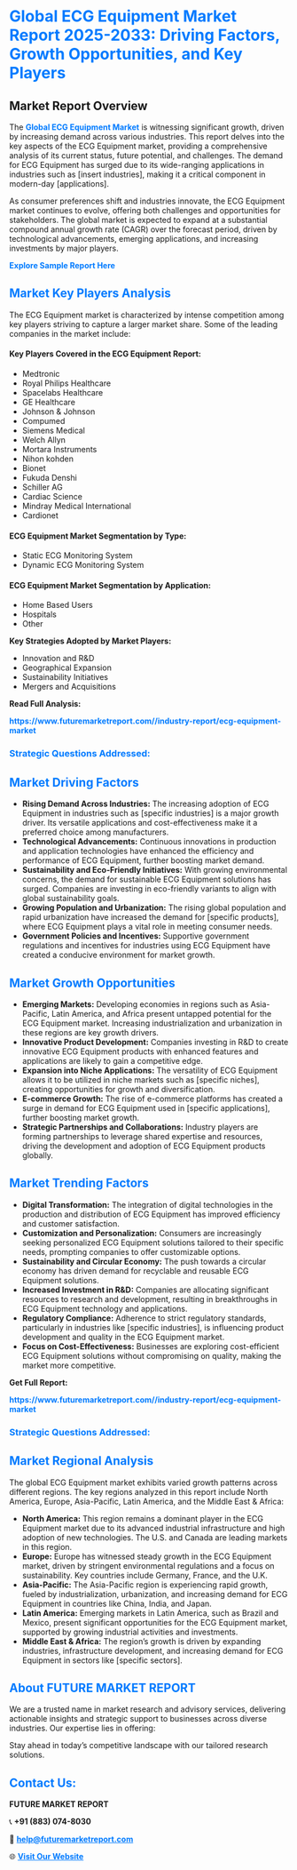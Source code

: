 <h1 style="color: #007BFF;">Global ECG Equipment Market Report 2025-2033: Driving Factors, Growth Opportunities, and Key Players</h1>

<section id="overview">
<h2>Market Report Overview</h2>
<p>The <a href="https://www.futuremarketreport.com//industry-report/ecg-equipment-market" style="color: #007BFF; text-decoration: none;"><strong>Global ECG Equipment Market</strong></a> is witnessing significant growth, driven by increasing demand across various industries. This report delves into the key aspects of the ECG Equipment market, providing a comprehensive analysis of its current status, future potential, and challenges. The demand for ECG Equipment has surged due to its wide-ranging applications in industries such as [insert industries], making it a critical component in modern-day [applications].</p>
<p>As consumer preferences shift and industries innovate, the ECG Equipment market continues to evolve, offering both challenges and opportunities for stakeholders. The global market is expected to expand at a substantial compound annual growth rate (CAGR) over the forecast period, driven by technological advancements, emerging applications, and increasing investments by major players.</p>
</section>

<section id="overview">
<p><a href="https://www.futuremarketreport.com//request-sample/reportId=92848" style="color: #007BFF; text-decoration: none;"><strong>Explore Sample Report Here</strong></a></p>
</section>

<section id="key-players">
<h2 style="color: #007BFF;">Market Key Players Analysis</h2>
<p>The ECG Equipment market is characterized by intense competition among key players striving to capture a larger market share. Some of the leading companies in the market include:</p>
<h4>Key Players Covered in the ECG Equipment Report:</h4>
<ul><li>Medtronic</li><li>Royal Philips Healthcare</li><li>Spacelabs Healthcare</li><li>GE Healthcare</li><li>Johnson &amp; Johnson</li><li>Compumed</li><li>Siemens Medical</li><li>Welch Allyn</li><li>Mortara Instruments</li><li>Nihon kohden</li><li>Bionet</li><li>Fukuda Denshi</li><li>Schiller AG</li><li>Cardiac Science</li><li>Mindray Medical International</li><li>Cardionet</li></ul>
<h4>ECG Equipment Market Segmentation by Type:</h4>
<ul><li>Static ECG Monitoring System</li><li>Dynamic ECG Monitoring System</li></ul>

<h4>ECG Equipment Market Segmentation by Application:</h4>
<ul><li>Home Based Users</li><li>Hospitals</li><li>Other</li></ul>
<p><strong>Key Strategies Adopted by Market Players:</strong></p>
<ul>
<li>Innovation and R&D</li>
<li>Geographical Expansion</li>
<li>Sustainability Initiatives</li>
<li>Mergers and Acquisitions</li>
</ul>
</section>

<section>
<p><strong>Read Full Analysis: </strong></p><a href="https://www.futuremarketreport.com//industry-report/ecg-equipment-market" style="color: #007BFF; text-decoration: none;"><strong>https://www.futuremarketreport.com//industry-report/ecg-equipment-market</strong></a>
<h3 style="color: #007BFF;">Strategic Questions Addressed:</h3>
</section>

<section id="driving-factors">
<h2 style="color: #007BFF;">Market Driving Factors</h2>
<ul>
<li><strong>Rising Demand Across Industries:</strong> The increasing adoption of ECG Equipment in industries such as [specific industries] is a major growth driver. Its versatile applications and cost-effectiveness make it a preferred choice among manufacturers.</li>
<li><strong>Technological Advancements:</strong> Continuous innovations in production and application technologies have enhanced the efficiency and performance of ECG Equipment, further boosting market demand.</li>
<li><strong>Sustainability and Eco-Friendly Initiatives:</strong> With growing environmental concerns, the demand for sustainable ECG Equipment solutions has surged. Companies are investing in eco-friendly variants to align with global sustainability goals.</li>
<li><strong>Growing Population and Urbanization:</strong> The rising global population and rapid urbanization have increased the demand for [specific products], where ECG Equipment plays a vital role in meeting consumer needs.</li>
<li><strong>Government Policies and Incentives:</strong> Supportive government regulations and incentives for industries using ECG Equipment have created a conducive environment for market growth.</li>
</ul>
</section>

<section id="growth-opportunities">
<h2 style="color: #007BFF;">Market Growth Opportunities</h2>
<ul>
<li><strong>Emerging Markets:</strong> Developing economies in regions such as Asia-Pacific, Latin America, and Africa present untapped potential for the ECG Equipment market. Increasing industrialization and urbanization in these regions are key growth drivers.</li>
<li><strong>Innovative Product Development:</strong> Companies investing in R&D to create innovative ECG Equipment products with enhanced features and applications are likely to gain a competitive edge.</li>
<li><strong>Expansion into Niche Applications:</strong> The versatility of ECG Equipment allows it to be utilized in niche markets such as [specific niches], creating opportunities for growth and diversification.</li>
<li><strong>E-commerce Growth:</strong> The rise of e-commerce platforms has created a surge in demand for ECG Equipment used in [specific applications], further boosting market growth.</li>
<li><strong>Strategic Partnerships and Collaborations:</strong> Industry players are forming partnerships to leverage shared expertise and resources, driving the development and adoption of ECG Equipment products globally.</li>
</ul>
</section>

<section id="trending-factors">
<h2 style="color: #007BFF;">Market Trending Factors</h2>
<ul>
<li><strong>Digital Transformation:</strong> The integration of digital technologies in the production and distribution of ECG Equipment has improved efficiency and customer satisfaction.</li>
<li><strong>Customization and Personalization:</strong> Consumers are increasingly seeking personalized ECG Equipment solutions tailored to their specific needs, prompting companies to offer customizable options.</li>
<li><strong>Sustainability and Circular Economy:</strong> The push towards a circular economy has driven demand for recyclable and reusable ECG Equipment solutions.</li>
<li><strong>Increased Investment in R&D:</strong> Companies are allocating significant resources to research and development, resulting in breakthroughs in ECG Equipment technology and applications.</li>
<li><strong>Regulatory Compliance:</strong> Adherence to strict regulatory standards, particularly in industries like [specific industries], is influencing product development and quality in the ECG Equipment market.</li>
<li><strong>Focus on Cost-Effectiveness:</strong> Businesses are exploring cost-efficient ECG Equipment solutions without compromising on quality, making the market more competitive.</li>
</ul>
</section>

<section>
<p><strong>Get Full Report: </strong></p><a href="https://www.futuremarketreport.com//industry-report/ecg-equipment-market" style="color: #007BFF; text-decoration: none;"><strong>https://www.futuremarketreport.com//industry-report/ecg-equipment-market</strong></a>
<h3 style="color: #007BFF;">Strategic Questions Addressed:</h3>
</section>


<section id="regional-analysis">
<h2 style="color: #007BFF;">Market Regional Analysis</h2>
<p>The global ECG Equipment market exhibits varied growth patterns across different regions. The key regions analyzed in this report include North America, Europe, Asia-Pacific, Latin America, and the Middle East & Africa:</p>
<ul>
<li><strong>North America:</strong> This region remains a dominant player in the ECG Equipment market due to its advanced industrial infrastructure and high adoption of new technologies. The U.S. and Canada are leading markets in this region.</li>
<li><strong>Europe:</strong> Europe has witnessed steady growth in the ECG Equipment market, driven by stringent environmental regulations and a focus on sustainability. Key countries include Germany, France, and the U.K.</li>
<li><strong>Asia-Pacific:</strong> The Asia-Pacific region is experiencing rapid growth, fueled by industrialization, urbanization, and increasing demand for ECG Equipment in countries like China, India, and Japan.</li>
<li><strong>Latin America:</strong> Emerging markets in Latin America, such as Brazil and Mexico, present significant opportunities for the ECG Equipment market, supported by growing industrial activities and investments.</li>
<li><strong>Middle East & Africa:</strong> The region’s growth is driven by expanding industries, infrastructure development, and increasing demand for ECG Equipment in sectors like [specific sectors].</li>
</ul>
</section>

<footer>
<h2 style="color: #007BFF;">About FUTURE MARKET REPORT</h2>
<p>We are a trusted name in market research and advisory services, delivering actionable insights and strategic support to businesses across diverse industries. Our expertise lies in offering:</p>

<p>Stay ahead in today’s competitive landscape with our tailored research solutions.</p>

<h2 style="color: #007BFF;">Contact Us:</h2>
<p><strong>FUTURE MARKET REPORT</strong></p>
<p>📞 <strong>+91 (883) 074-8030</strong></p>
<p>📧 <strong><a href="mailto:help@futuremarketreport.com" style="color: #007BFF;">help@futuremarketreport.com</a></strong></p>
<p>🌐 <strong><a href="https://www.futuremarketreport.com/" style="color: #007BFF;">Visit Our Website</a></strong></p>
</footer>